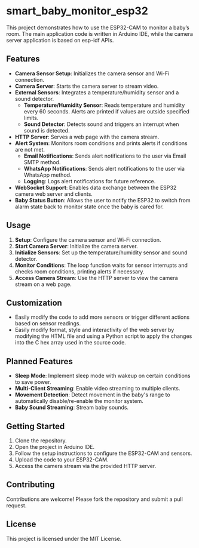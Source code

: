 # smart_baby_monitor_esp32

This project demonstrates how to use the ESP32-CAM to monitor a baby’s room. The main application code is written in Arduino IDE, while the camera server application is based on esp-idf APIs.

## Features

- **Camera Sensor Setup**: Initializes the camera sensor and Wi-Fi connection.
- **Camera Server**: Starts the camera server to stream video.
- **External Sensors**: Integrates a temperature/humidity sensor and a sound detector.
  - **Temperature/Humidity Sensor**: Reads temperature and humidity every 60 seconds. Alerts are printed if values are outside specified limits.
  - **Sound Detector**: Detects sound and triggers an interrupt when sound is detected.
- **HTTP Server**: Serves a web page with the camera stream.
- **Alert System**: Monitors room conditions and prints alerts if conditions are not met.
  - **Email Notifications**: Sends alert notifications to the user via Email SMTP method.
  - **WhatsApp Notifications**: Sends alert notifications to the user via WhatsApp method.
  - **Logging**: Logs alert notifications for future reference.
- **WebSocket Support**: Enables data exchange between the ESP32 camera web server and clients.
- **Baby Status Button**: Allows the user to notify the ESP32 to switch from alarm state back to monitor state once the baby is cared for.

## Usage

1. **Setup**: Configure the camera sensor and Wi-Fi connection.
2. **Start Camera Server**: Initialize the camera server.
3. **Initialize Sensors**: Set up the temperature/humidity sensor and sound detector.
4. **Monitor Conditions**: The loop function waits for sensor interrupts and checks room conditions, printing alerts if necessary.
5. **Access Camera Stream**: Use the HTTP server to view the camera stream on a web page.

## Customization

- Easily modify the code to add more sensors or trigger different actions based on sensor readings.
- Easily modify format, style and interactivity of the web server by modifying the HTML file and using a Python script to apply the changes into the C hex array used in the source code.

## Planned Features

- **Sleep Mode**: Implement sleep mode with wakeup on certain conditions to save power.
- **Multi-Client Streaming**: Enable video streaming to multiple clients.
- **Movement Detection**: Detect movement in the baby's range to automatically disable/re-enable the monitor system.
- **Baby Sound Streaming**: Stream baby sounds.

## Getting Started

1. Clone the repository.
2. Open the project in Arduino IDE.
3. Follow the setup instructions to configure the ESP32-CAM and sensors.
4. Upload the code to your ESP32-CAM.
5. Access the camera stream via the provided HTTP server.

## Contributing

Contributions are welcome! Please fork the repository and submit a pull request.

## License

This project is licensed under the MIT License.
